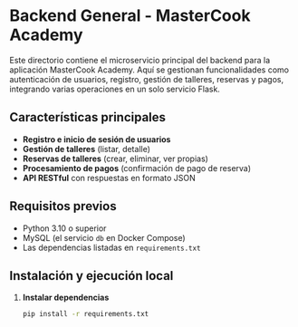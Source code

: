 # Backend General - MasterCook Academy

Este directorio contiene el microservicio principal del backend para la aplicación MasterCook Academy. Aquí se gestionan funcionalidades como autenticación de usuarios, registro, gestión de talleres, reservas y pagos, integrando varias operaciones en un solo servicio Flask.

## Características principales

- **Registro e inicio de sesión de usuarios**
- **Gestión de talleres** (listar, detalle)
- **Reservas de talleres** (crear, eliminar, ver propias)
- **Procesamiento de pagos** (confirmación de pago de reserva)
- **API RESTful** con respuestas en formato JSON

## Requisitos previos

- Python 3.10 o superior
- MySQL (el servicio `db` en Docker Compose)
- Las dependencias listadas en `requirements.txt`

## Instalación y ejecución local

1. **Instalar dependencias**
   ```bash
   pip install -r requirements.txt